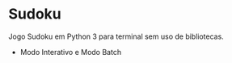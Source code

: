 # Sudoku
Jogo Sudoku em Python 3 para terminal sem uso de bibliotecas.
- Modo Interativo e Modo Batch
